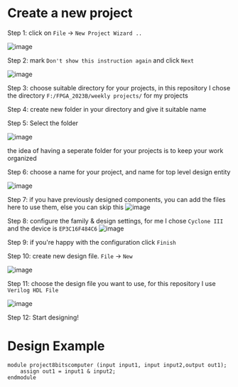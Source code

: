 # Create a new project

Step 1: click on `File` -> `New Project Wizard ..`

![image](https://user-images.githubusercontent.com/64896000/226452446-1dfa5195-f354-4bef-a52f-d2050d0bc12d.png)

Step 2: mark `Don't show this instruction again` and click `Next`

![image](https://user-images.githubusercontent.com/64896000/226452783-7c7d32b2-afc2-48b6-9828-8dfd3cfdcd8a.png)

Step 3: choose suitable directory for your projects, in this repository I chose the directory `F:/FPGA_2023B/weekly projects/` for my projects

Step 4: create new folder in your directory and give it suitable name

Step 5: Select the folder

![image](https://user-images.githubusercontent.com/64896000/226453500-bb11a54c-2713-49ea-9c56-5fec890cb937.png)

the idea of having a seperate folder for your projects is to keep your work organized

Step 6: choose a name for your project, and name for top level design entity

![image](https://user-images.githubusercontent.com/64896000/226453806-c815e935-8026-4ffd-a1a3-eec53e0e91d8.png)

Step 7: if you have previously designed components, you can add the files here to use them, else you can skip this
![image](https://user-images.githubusercontent.com/64896000/226453935-30951803-82b1-4293-a178-cacb59667a0c.png)

Step 8: configure the family & design settings, for me I chose `Cyclone III` and the device is `EP3C16F484C6`
![image](https://github.com/wesamnabeel99/FPGA_LAB/assets/64896000/88f0d8ab-105f-4063-806f-ec5d0fb10ceb)

Step 9: if you're happy with the configuration click `Finish`

Step 10: create new design file. `File` -> `New`

![image](https://user-images.githubusercontent.com/64896000/226454543-d784dba2-83e3-4834-8f20-83d74decc8ba.png)

Step 11: choose the design file you want to use, for this repository I use `Verilog HDL File`

![image](https://user-images.githubusercontent.com/64896000/226454961-afe396c6-2266-42b7-93b6-b6212c713d2e.png)

Step 12: Start designing!

# Design Example
```
module project8bitscomputer (input input1, input input2,output out1);
	assign out1 = input1 & input2;
endmodule
```
